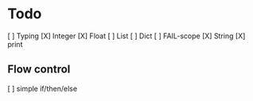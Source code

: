 # Todo

[ ] Typing
[X] Integer
[X] Float
[ ] List
[ ] Dict
[ ] FAIL-scope
[X] String
[X] print

## Flow control

[ ] simple if/then/else

